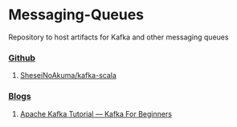 # Messaging-Queues
Repository to host artifacts for Kafka and other messaging queues

### <ins> Github </ins>

1. [SheseiNoAkuma/kafka-scala](https://github.com/SheseiNoAkuma/kafka-scala)

### <ins> Blogs </ins>
1. [Apache Kafka Tutorial — Kafka For Beginners](https://medium.com/@patelharshali136/apache-kafka-tutorial-kafka-for-beginners-a58140cef84f)
